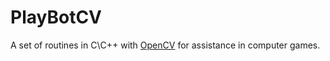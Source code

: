 # PlayBotCV
A set of routines in C\С++ with [OpenCV](https://opencv.org/) for assistance in computer games.
